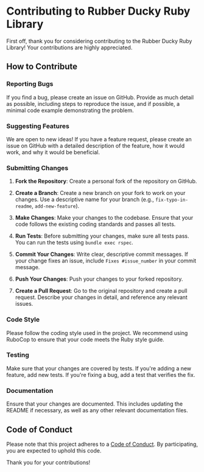 # Contributing to Rubber Ducky Ruby Library

First off, thank you for considering contributing to the Rubber Ducky Ruby Library! Your contributions are highly appreciated.

## How to Contribute

### Reporting Bugs

If you find a bug, please create an issue on GitHub. Provide as much detail as possible, including steps to reproduce the issue, and if possible, a minimal code example demonstrating the problem.

### Suggesting Features

We are open to new ideas! If you have a feature request, please create an issue on GitHub with a detailed description of the feature, how it would work, and why it would be beneficial.

### Submitting Changes

1. **Fork the Repository**: Create a personal fork of the repository on GitHub.

2. **Create a Branch**: Create a new branch on your fork to work on your changes. Use a descriptive name for your branch (e.g., `fix-typo-in-readme`, `add-new-feature`).

3. **Make Changes**: Make your changes to the codebase. Ensure that your code follows the existing coding standards and passes all tests.

4. **Run Tests**: Before submitting your changes, make sure all tests pass. You can run the tests using `bundle exec rspec`.

5. **Commit Your Changes**: Write clear, descriptive commit messages. If your change fixes an issue, include `Fixes #issue_number` in your commit message.

6. **Push Your Changes**: Push your changes to your forked repository.

7. **Create a Pull Request**: Go to the original repository and create a pull request. Describe your changes in detail, and reference any relevant issues.

### Code Style

Please follow the coding style used in the project. We recommend using RuboCop to ensure that your code meets the Ruby style guide.

### Testing

Make sure that your changes are covered by tests. If you're adding a new feature, add new tests. If you're fixing a bug, add a test that verifies the fix.

### Documentation

Ensure that your changes are documented. This includes updating the README if necessary, as well as any other relevant documentation files.

## Code of Conduct

Please note that this project adheres to a [Code of Conduct](CODE_OF_CONDUCT.md). By participating, you are expected to uphold this code.

Thank you for your contributions!
